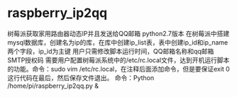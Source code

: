 # raspberry_ip2qq
树莓派获取家用路由器动态IP并且发送给QQ邮箱
python2.7版本
在树莓派中搭建mysql数据库，创建名为ip的库，在库中创建ip_list表，表中创建ip_id和ip_name两个字段，ip_id为主键
用户只需修改脚本运行时间，QQ邮箱名称和qq邮箱SMTP授权码
需要用户配置树莓派系统中的/etc/rc.local文件，达到开机运行脚本的功能。命令：sudo vim /etc/rc.local，在注释后面添加命令，但是要保证exit 0这行代码在最后，然后保存文件退出。
命令：Python /home/pi/raspberry_ip2qq.py &
